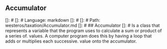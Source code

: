 ## Accumulator

[]: # []: # Language: markdown
[]: # []: # Path: westeros/taxation/Accumulator.md
[]: # ## Accumulator
[]: # Is a class that represents a variable that the program uses to calculate a sum or product of a series of. values. A computer program does this by having a loop that adds or multiplies each successive. value onto the accumulator.  